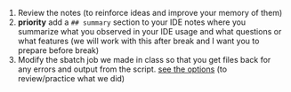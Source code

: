 1. Review the notes (to reinforce ideas and improve your memory of them)
1. **priority** add a `## summary` section to your IDE notes where you summarize what you observed in your IDE usage and what questions or what features (we will work with this after break and I want you to prepare before break)
1. Modify the sbatch job we made in class so that you get files back for any errors and output from the script. [see the options](https://web.uri.edu/hpc-research-computing/using-seawulf/#sbatch) (to review/practice what we did)
